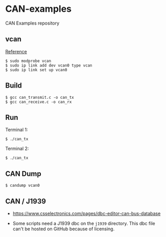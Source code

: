 # CAN-examples

CAN Examples repository

## vcan

[Reference](https://stackoverflow.com/questions/21022749/how-to-create-virtual-can-port-on-linux-c)

```
$ sudo modprobe vcan
$ sudo ip link add dev vcan0 type vcan
$ sudo ip link set up vcan0
```

## Build

```
$ gcc can_transmit.c -o can_tx
$ gcc can_receive.c -o can_rx
```

## Run

Terminal 1:

```
$ ./can_tx
```

Terminal 2:

```
$ ./can_tx
```

## CAN Dump

```
$ candump vcan0
```

## CAN / J1939

* https://www.csselectronics.com/pages/dbc-editor-can-bus-database

* Some scripts need a J1939 dbc on the `j1939` directory.
This dbc file can't be hosted on GitHub because of licensing.
